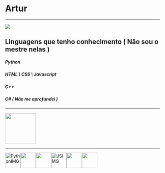 # **Artur**

<hr>

<img src="https://github-readme-stats.vercel.app/api?username=4RTUrrrr&show_icons=true&theme=dark">

## Linguagens que tenho conhecimento ( Não sou o mestre nelas )

##### *Python*
##### *HTML \ CSS \ Javascript*
##### *C++*
##### *C# ( Não me aprofundei )*

<hr>

<a href="https://twitter.com/4rturrrr" target="_blank"><img width="100px" height="100px" src="https://cdn.jsdelivr.net/gh/devicons/devicon/icons/twitter/twitter-original.svg" /></a>

<hr>

<img width="50px" height="50px" alt="PythonIMG" src="https://cdn.jsdelivr.net/gh/devicons/devicon/icons/python/python-original.svg" /><img width="50px" height="50px" src="https://cdn.jsdelivr.net/gh/devicons/devicon/icons/html5/html5-original.svg" /><img width="50px" height="50px" src="https://cdn.jsdelivr.net/gh/devicons/devicon/icons/css3/css3-original.svg" /><img width="50px" height="50px" alt="JSIMG" src="https://cdn.jsdelivr.net/gh/devicons/devicon/icons/javascript/javascript-original.svg" /><img width="50px" height="50px" src="https://cdn.jsdelivr.net/gh/devicons/devicon/icons/cplusplus/cplusplus-original.svg" /><img width="50px" height="50px" src="https://cdn.jsdelivr.net/gh/devicons/devicon/icons/csharp/csharp-original.svg" />
